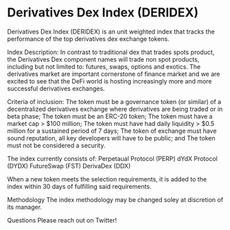 # Derivatives Dex Index (DERIDEX)

Derivatives Dex Index (DERIDEX) is an unit weighted index that tracks the performance of the top derivatives dex exchange tokens. 

Index Description:
In contrast to traditional dex that trades spots product, the Derivatives Dex component names will trade non spot products, including but not limited to: futures, swaps, options and exotics. The derivatives market are important cornerstone of finance market and we are excited to see that the DeFi world is hosting increasingly more and more successful derivatives exchanges.

Criteria of inclusion:
The token must be a governance token (or similar) of a decentralized derivatives exchange where derivatives are being traded or in beta phase;
The token must be an ERC-20 token;
The token must have a market cap > $100 million;
The token must have had daily liquidity > $0.5 million for a sustained period of 7 days; 
The token of exchange must have sound reputation, all key developers will have to be public;
and
The token must not be considered a security.

The index currently consists of:
Perpetaual Protocol (PERP)
dYdX Protocol (DYDX)
FutureSwap (FST)
DerivaDex (DDX)

When a new token meets the selection requirements, it is added to the index within 30 days of fulfilling said requirements.

Methodology
The index methodology may be changed soley at discretion of its manager.

Questions
Please reach out on Twitter!

